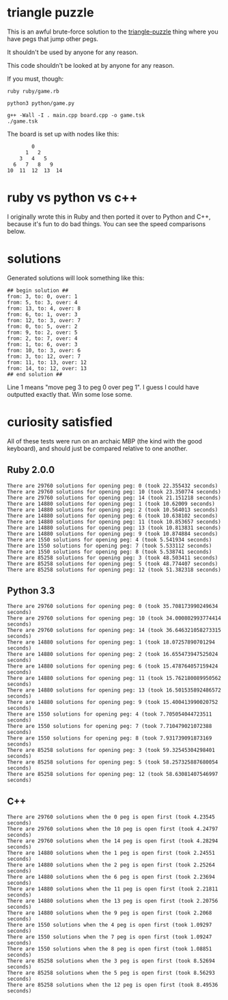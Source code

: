 triangle puzzle
===============

This is an awful brute-force solution to the [triangle-puzzle](http://www.officeplayground.com/Assets/ProductPreview/pi3000-3199/3174_peggame_1.jpg) thing where
you have pegs that jump other pegs. 

It shouldn't be used by anyone for any reason.

This code shouldn't be looked at by anyone for any reason. 

If you must, though:

    ruby ruby/game.rb

    python3 python/game.py

    g++ -Wall -I . main.cpp board.cpp -o game.tsk
    ./game.tsk

The board is set up with nodes like this:

            0
          1   2
        3   4   5
      6   7   8   9
    10  11  12  13  14  
    

ruby vs python vs c++
===========

I originally wrote this in Ruby and then ported it over to Python and C++, because it's fun to do bad things. You can see the speed comparisons below.


solutions
=========

Generated solutions will look something like this: 

    ## begin solution ##
    from: 3, to: 0, over: 1
    from: 5, to: 3, over: 4
    from: 13, to: 4, over: 8
    from: 6, to: 1, over: 3
    from: 12, to: 3, over: 7
    from: 0, to: 5, over: 2
    from: 9, to: 2, over: 5
    from: 2, to: 7, over: 4
    from: 1, to: 6, over: 3
    from: 10, to: 3, over: 6
    from: 3, to: 12, over: 7
    from: 11, to: 13, over: 12
    from: 14, to: 12, over: 13
    ## end solution ##
    
Line 1 means "move peg 3 to peg 0 over peg 1". I guess I could have outputted exactly that. Win some lose some.

curiosity satisfied
===================

All of these tests were run on an archaic MBP (the kind with the good keyboard), and should just be compared relative to one another. 

Ruby 2.0.0
----------

    There are 29760 solutions for opening peg: 0 (took 22.355432 seconds)
    There are 29760 solutions for opening peg: 10 (took 23.350774 seconds)
    There are 29760 solutions for opening peg: 14 (took 21.151218 seconds)
    There are 14880 solutions for opening peg: 1 (took 10.62009 seconds)
    There are 14880 solutions for opening peg: 2 (took 10.564013 seconds)
    There are 14880 solutions for opening peg: 6 (took 10.638102 seconds)
    There are 14880 solutions for opening peg: 11 (took 10.853657 seconds)
    There are 14880 solutions for opening peg: 13 (took 10.813831 seconds)
    There are 14880 solutions for opening peg: 9 (took 10.874884 seconds)
    There are 1550 solutions for opening peg: 4 (took 5.541934 seconds)
    There are 1550 solutions for opening peg: 7 (took 5.533112 seconds)
    There are 1550 solutions for opening peg: 8 (took 5.538741 seconds)
    There are 85258 solutions for opening peg: 3 (took 48.503411 seconds)
    There are 85258 solutions for opening peg: 5 (took 48.774407 seconds)
    There are 85258 solutions for opening peg: 12 (took 51.382318 seconds)

Python 3.3
----------

    There are 29760 solutions for opening peg: 0 (took 35.708173990249634 seconds)
    There are 29760 solutions for opening peg: 10 (took 34.000802993774414 seconds)
    There are 29760 solutions for opening peg: 14 (took 36.646321058273315 seconds)
    There are 14880 solutions for opening peg: 1 (took 18.07257890701294 seconds)
    There are 14880 solutions for opening peg: 2 (took 16.655473947525024 seconds)
    There are 14880 solutions for opening peg: 6 (took 15.478764057159424 seconds)
    There are 14880 solutions for opening peg: 11 (took 15.762180089950562 seconds)
    There are 14880 solutions for opening peg: 13 (took 16.501535892486572 seconds)
    There are 14880 solutions for opening peg: 9 (took 15.400413990020752 seconds)
    There are 1550 solutions for opening peg: 4 (took 7.705054044723511 seconds)
    There are 1550 solutions for opening peg: 7 (took 7.710479021072388 seconds)
    There are 1550 solutions for opening peg: 8 (took 7.931739091873169 seconds)
    There are 85258 solutions for opening peg: 3 (took 59.32545304298401 seconds)
    There are 85258 solutions for opening peg: 5 (took 58.257325887680054 seconds)
    There are 85258 solutions for opening peg: 12 (took 58.63081407546997 seconds)

C++
---

    There are 29760 solutions when the 0 peg is open first (took 4.23545 seconds)
    There are 29760 solutions when the 10 peg is open first (took 4.24797 seconds)
    There are 29760 solutions when the 14 peg is open first (took 4.28294 seconds)
    There are 14880 solutions when the 1 peg is open first (took 2.24551 seconds)
    There are 14880 solutions when the 2 peg is open first (took 2.25264 seconds)
    There are 14880 solutions when the 6 peg is open first (took 2.23694 seconds)
    There are 14880 solutions when the 11 peg is open first (took 2.21811 seconds)
    There are 14880 solutions when the 13 peg is open first (took 2.20756 seconds)
    There are 14880 solutions when the 9 peg is open first (took 2.2068 seconds)
    There are 1550 solutions when the 4 peg is open first (took 1.09297 seconds)
    There are 1550 solutions when the 7 peg is open first (took 1.09247 seconds)
    There are 1550 solutions when the 8 peg is open first (took 1.08851 seconds)
    There are 85258 solutions when the 3 peg is open first (took 8.52694 seconds)
    There are 85258 solutions when the 5 peg is open first (took 8.56293 seconds)
    There are 85258 solutions when the 12 peg is open first (took 8.49536 seconds)

